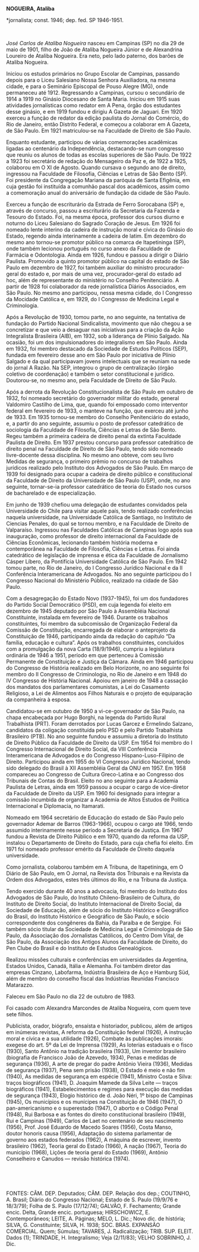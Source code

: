 **NOGUEIRA, Ataliba**

\*jornalista; const. 1946; dep. fed. SP 1946-1951.

 

*José Carlos de Ataliba Nogueira* nasceu em Campinas (SP) no dia 29 de
maio de 1901, filho de João de Ataliba Nogueira Júnior e de Alexandrina
Loureiro de Ataliba Nogueira. Era neto, pelo lado paterno, dos barões de
Ataliba Nogueira.

Iniciou os estudos primários no Grupo Escolar de Campinas, passando
depois para o Liceu Salesiano Nossa Senhora Auxiliadora, na mesma
cidade, e para o Seminário Episcopal de Pouso Alegre (MG), onde
permaneceu até 1912. Regressando a Campinas, cursou o secundário de 1914
a 1919 no Ginásio Diocesano de Santa Maria. Iniciou em 1915 suas
atividades jornalísticas como redator em A Pena, órgão dos estudantes
desse ginásio, e em 1919 fundou e dirigiu A Gazeta de Jaguari. Em 1920
exerceu a função de redator da edição paulista do Jornal do Comércio, do
Rio de Janeiro, então Distrito Federal, e começou a colaborar em A
Gazeta, de São Paulo. Em 1921 matriculou-se na Faculdade de Direito de
São Paulo.

Enquanto estudante, participou de várias comemorações acadêmicas ligadas
ao centenário da Independência, destacando-se num congresso que reuniu
os alunos de todas as escolas superiores de São Paulo. De 1922 a 1923
foi secretário de redação do Mensageiro da Paz e, de 1922 a 1925,
colaborou em O XI de Agosto. Quando cursava o segundo ano de direito,
ingressou na Faculdade de Filosofia, Ciências e Letras de São Bento
(SP). Foi presidente da Congregação Mariana da paróquia de Santa
Efigênia, em cuja gestão foi instituída a comunhão pascal dos
acadêmicos, assim como a comemoração anual do aniversário de fundação da
cidade de São Paulo.

Exerceu a função de escriturário da Estrada de Ferro Sorocabana (SP) e,
através de concurso, passou a escriturário da Secretaria da Fazenda e
Tesouro do Estado. Foi, na mesma época, professor dos cursos diurno e
noturno do Liceu Salesiano do Sagrado Coração de Jesus. Em 1926 foi
nomeado lente interino da cadeira de instrução moral e cívica do Ginásio
do Estado, regendo ainda interinamente a cadeira de latim. Em dezembro
do mesmo ano tornou-se promotor público na comarca de Itapetininga (SP),
onde também lecionou português no curso anexo da Faculdade de Farmácia e
Odontologia. Ainda em 1926, fundou e passou a dirigir o Diário Paulista.
Promovido a quinto promotor público na capital do estado de São Paulo em
dezembro de 1927, foi também auxiliar do ministro procurador-geral do
estado e, por mais de uma vez, procurador-geral do estado ad hoc, além
de representante do ministério no Conselho Penitenciário. A partir de
1928 foi colaborador da rede jornalística Diários Associados, em São
Paulo. No mesmo ano participou, nessa mesma cidade, do I Congresso da
Mocidade Católica e, em 1929, do I Congresso de Medicina Legal e
Criminologia.

Após a Revolução de 1930, tomou parte, no ano seguinte, na tentativa de
fundação do Partido Nacional Sindicalista, movimento que não chegou a se
concretizar e que veio a desaguar nas iniciativas para a criação da Ação
Integralista Brasileira (AIB), em 1932, sob a liderança de Plínio
Salgado. Na ocasião, foi um dos impulsionadores do integralismo em São
Paulo. Ainda em 1932, foi membro destacado da Sociedade de Estudos
Políticos (SEP), fundada em fevereiro desse ano em São Paulo por
iniciativa de Plínio Salgado e da qual participavam jovens intelectuais
que se reuniam na sede do jornal A Razão. Na SEP, integrou o grupo de
centralização (órgão coletivo de coordenação) e também o setor
constitucional e jurídico. Doutorou-se, no mesmo ano, pela Faculdade de
Direito de São Paulo.

Após a derrota da Revolução Constitucionalista de São Paulo em outubro
de 1932, foi nomeado secretário do governador militar do estado, general
Valdomiro Castilho de Lima, que, quando foi empossado como interventor
federal em fevereiro de 1933, o manteve na função, que exerceu até junho
de 1933. Em 1935 tornou-se membro do Conselho Penitenciário do estado,
e, a partir do ano seguinte, assumiu o posto de professor catedrático de
sociologia da Faculdade de Filosofia, Ciências e Letras de São Bento.
Regeu também a primeira cadeira de direito penal da extinta Faculdade
Paulista de Direito. Em 1937 prestou concurso para professor catedrático
de direito penal na Faculdade de Direito de São Paulo, tendo sido
nomeado livre-docente dessa disciplina. No mesmo ano obteve, com seu
livro Medidas de segurança, o primeiro prêmio no concurso de trabalhos
jurídicos realizado pelo Instituto dos Advogados de São Paulo. Em março
de 1939 foi designado para ocupar a cadeira de direito público e
constitucional da Faculdade de Direito da Universidade de São Paulo
(USP), onde, no ano seguinte, tornar-se-ia professor catedrático de
teoria do Estado nos cursos de bacharelado e de especialização.

Em junho de 1939 chefiou uma delegação de estudantes convidados pela
Universidade do Chile para visitar aquele país, tendo realizado
conferências naquela universidade, na Universidade Católica de Santiago,
no Instituto de Ciencias Penales, do qual se tornou membro, e na
Faculdade de Direito de Valparaíso. Ingressou nas Faculdades Católicas
de Campinas logo após sua inauguração, como professor de direito
internacional da Faculdade de Ciências Econômicas, lecionando também
história moderna e contemporânea na Faculdade de Filosofia, Ciências e
Letras. Foi ainda catedrático de legislação de imprensa e ética da
Faculdade de Jornalismo Cásper Líbero, da Pontifícia Universidade
Católica de São Paulo. Em 1942 tomou parte, no Rio de Janeiro, do I
Congresso Jurídico Nacional e da II Conferência Interamericana de
Advogados. No ano seguinte participou do I Congresso Nacional do
Ministério Público, realizado na cidade de São Paulo.

Com a desagregação do Estado Novo (1937-1945), foi um dos fundadores do
Partido Social Democrático (PSD), em cuja legenda foi eleito em dezembro
de 1945 deputado por São Paulo à Assembléia Nacional Constituinte,
instalada em fevereiro de 1946. Durante os trabalhos constituintes, foi
membro da subcomissão de Organização Federal da Comissão de
Constituição, encarregada de elaborar o anteprojeto da Constituição de
1946, participando ainda da redação do capítulo “Da família, educação e
cultura”. Após os trabalhos constituintes, concluídos com a promulgação
da nova Carta (18/9/1946), cumpriu a legislatura ordinária de 1946 a
1951, período em que pertenceu à Comissão Permanente de Constituição e
Justiça da Câmara. Ainda em 1946 participou do Congresso de História
realizado em Belo Horizonte, no ano seguinte foi membro do II Congresso
de Criminologia, no Rio de Janeiro e em 1948 do IV Congresso de História
Nacional. Apoiou em janeiro de 1948 a cassação dos mandatos dos
parlamentares comunistas, a Lei do Casamento Religioso, a Lei de
Alimentos aos Filhos Naturais e o projeto de equiparação da companheira
à esposa.

Candidatou-se em outubro de 1950 a vi-ce-governador de São Paulo, na
chapa encabeçada por Hugo Borghi, na legenda do Partido Rural
Trabalhista (PRT). Foram derrotados por Lucas Garcez e Ermelindo
Salzano, candidatos da coligação constituída pelo PSD e pelo Partido
Trabalhista Brasileiro (PTB). No ano seguinte fundou e assumiu a
diretoria do Instituto de Direito Público da Faculdade de Direito da
USP. Em 1954 foi membro do I Congresso Internacional de Direito Social,
da VIII Conferência Interamericana de Advogados e do Congresso
Hispano-Luso-Filipino de Direito. Participou ainda em 1955 do VI
Congresso Jurídico Nacional, tendo sido delegado do Brasil à XII
Assembléia Geral da ONU em 1957. Em 1958 compareceu ao Congresso de
Cultura Greco-Latina e ao Congresso dos Tribunais de Contas do Brasil.
Eleito no ano seguinte para a Academia Paulista de Letras, ainda em 1959
passou a ocupar o cargo de vice-diretor da Faculdade de Direito da USP.
Em 1960 foi designado para integrar a comissão incumbida de organizar a
Academia de Altos Estudos de Política Internacional e Diplomacia, no
Itamarati.

Nomeado em 1964 secretário de Educação do estado de São Paulo pelo
governador Ademar de Barros (1963-1966), ocupou o cargo até 1966, tendo
assumido interinamente nesse período a Secretaria de Justiça. Em 1967
fundou a Revista de Direito Público e em 1970, quando da reforma da USP,
instalou o Departamento de Direito do Estado, para cuja chefia foi
eleito. Em 1971 foi nomeado professor emérito da Faculdade de Direito
daquela universidade.

Como jornalista, colaborou também em A Tribuna, de Itapetininga, em O
Diário de São Paulo, em O Jornal, na Revista dos Tribunais e na Revista
da Ordem dos Advogados, estes três últimos do Rio, e na Tribuna da
Justiça.

Tendo exercido durante 40 anos a advocacia, foi membro do Instituto dos
Advogados de São Paulo, do Instituto Chileno-Brasileiro de Cultura, do
Instituto de Direito Social, do Instituto Internacional de Direito
Social, da Sociedade de Educação, além de sócio do Instituto Histórico e
Geográfico do Brasil, do Instituto Histórico e Geográfico de São Paulo,
e sócio correspondente dos congêneres da Bahia, da Paraíba e de Sergipe.
Foi também sócio titular da Sociedade de Medicina Legal e Criminologia
de São Paulo, da Associação dos Jornalistas Católicos, do Centro Dom
Vital, de São Paulo, da Associação dos Antigos Alunos da Faculdade de
Direito, do Pen Clube do Brasil e do Instituto de Estudos Genealógicos.

Realizou missões culturais e conferências em universidades da Argentina,
Estados Unidos, Canadá, Itália e Alemanha. Foi também diretor das
empresas Cinzano, Labofarma, Indústria Brasileira de Aço e Hamburg Süd,
além de membro do conselho fiscal das Indústrias Reunidas Francisco
Matarazzo.

Faleceu em São Paulo no dia 22 de outubro de 1983.

Foi casado com Alexandra Marcondes de Ataliba Nogueira, com quem teve
sete filhos.

Publicista, orador, biógrafo, ensaísta e historiador, publicou, além de
artigos em inúmeras revistas, A reforma da Constituição federal (1926),
A instrução moral e cívica e a sua utilidade (1926), Combate às
publicações imorais: exegese do art. 5º da Lei de Imprensa (1929), As
loterias estaduais e o fisco (1930), Santo Antônio na tradição
brasileira (1933), Um inventor brasileiro (biografia de Francisco João
de Azevedo, 1934), Penas e medidas de segurança (1936), A arte de pregar
do padre Antônio Vieira (1936), Medidas de segurança (1937), Pena sem
prisão (1938), O Estado é meio e não fim (1940), As medidas de segurança
em espécie (1941), Ministro Costa e Silva: traços biográficos (1941), D.
Joaquim Mamede da Silva Leite — traços biográficos (1941),
Estabelecimentos e regimes para execução das medidas de segurança
(1943), Elogio histórico de d. João Néri, 1º bispo de Campinas (1945),
Os municípios e os munícipes na Constituição de 1946 (1947), O
pan-americanismo e o superestado (1947), O aborto e o Código Penal
(1948), Rui Barbosa e as fontes do direito constitucional brasileiro
(1949), Rui e Campinas (1949), Carlos de Laet no centenário de seu
nascimento (1956), Prof. José Eduardo de Macedo Soares (1956), Costa
Manso, doutor honoris causa (1956), Adaptação do sistema parlamentar de
governo aos estados federados (1962), A máquina de escrever, invento
brasileiro (1962), Teoria geral do Estado (1966), A nação (1967), Teoria
do município (1968), Lições de teoria geral do Estado (1969), Antônio
Conselheiro e Canudos — revisão histórica (1974).

 

 

FONTES: CÂM. DEP. Deputados; CÂM. DEP. Relação dos dep.; COUTINHO, A.
Brasil; Diário do Congresso Nacional; Estado de S. Paulo (19/9/76 e
18/3/79); Folha de S. Paulo (17/12/74); GALVÃO, F. Fechamento; Grande
encic. Delta, Grande encic. portuguesa; HIRSCHOWICZ, E. Contemporâneos;
LEITE, A. Páginas; MELO, L. Dic.; Novo dic. de história; SILVA, G.
Constituinte; SILVA, H. 1938; SOC. BRAS. EXPANSÃO COMERCIAL. Quem;
Súmulas; TAVARES, J. Radicalização; TRIB. SUP. ELEIT. Dados (1);
TRINDADE, H. Integralismo; Veja (2/11/83); VELHO SOBRINHO, J. Dic.

 
